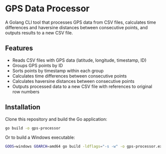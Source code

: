 # GPS Data Processor

A Golang CLI tool that processes GPS data from CSV files, calculates time differences and haversine distances between consecutive points, and outputs results to a new CSV file.

## Features

- Reads CSV files with GPS data (latitude, longitude, timestamp, ID)
- Groups GPS points by ID
- Sorts points by timestamp within each group
- Calculates time differences between consecutive points
- Calculates haversine distances between consecutive points
- Outputs processed data to a new CSV file with references to original row numbers

## Installation

Clone this repository and build the Go application:

```bash
go build -o gps-processor
```

Or to build a Windows executable:

```bash
GOOS=windows GOARCH=amd64 go build -ldflags="-s -w" -o gps-processor.exe main.go kml.go
```